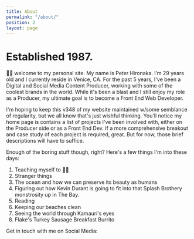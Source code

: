 ```yaml
---
title: About
permalink: "/about/"
position: 2
layout: page
---
```


# Established 1987.


👋🏽  welcome to my personal site. My name is Peter Hironaka. I’m 29 years old and I currently reside in Venice, CA. For the past 5 years, I've been a Digital and Social Media Content Producer, working with some of the coolest brands in the world. While it's been a blast and I still enjoy my role as a Producer, my ultimate goal is to become a Front End Web Developer.

I'm hoping to keep this v348 of my website maintained w/some semblance of regularity, but we all know that's just wishful thinking. You'll notice my home page is contains a list of projects I've been involved with, either on the Producer side or as a Front End Dev. If a more comprehensive breakout and case study of each project is required, great. But for now, those brief descriptions will have to suffice.

Enough of the boring stuff though, right? Here's a few things I'm into these days:

1. Teaching myself to 🏄🏽
2. Stranger things
3. The ocean and how we can preserve its beauty as humans
4. Figuring out how Kevin Durant is going to fit into that Splash Brothery monstrosity up in The Bay.
5. Reading
6. Keeping our beaches clean
7. Seeing the world through Kamauri's eyes
8. Flake's Turkey Sausage Breakfast Burrito

Get in touch with me on Social Media:

